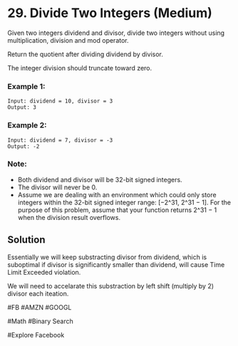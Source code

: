# 29. Divide Two Integers (Medium)

Given two integers dividend and divisor, divide two integers without using multiplication, division and mod operator.

Return the quotient after dividing dividend by divisor.

The integer division should truncate toward zero.

### Example 1:
```
Input: dividend = 10, divisor = 3
Output: 3
```
### Example 2:
```
Input: dividend = 7, divisor = -3
Output: -2
```
### Note:
- Both dividend and divisor will be 32-bit signed integers.
- The divisor will never be 0.
- Assume we are dealing with an environment which could only store integers within the 32-bit signed integer range: [−2^31,  2^31 − 1]. For the purpose of this problem, assume that your function returns 2^31 − 1 when the division result overflows.

## Solution
Essentially we will keep substracting divisor from dividend, which is suboptimal if divisor is significantly smaller than dividend, will cause Time Limit Exceeded violation.

We will need to accelarate this substraction by left shift (multiply by 2) divisor each iteation.

#FB #AMZN #GOOGL

#Math #Binary Search

#Explore Facebook
